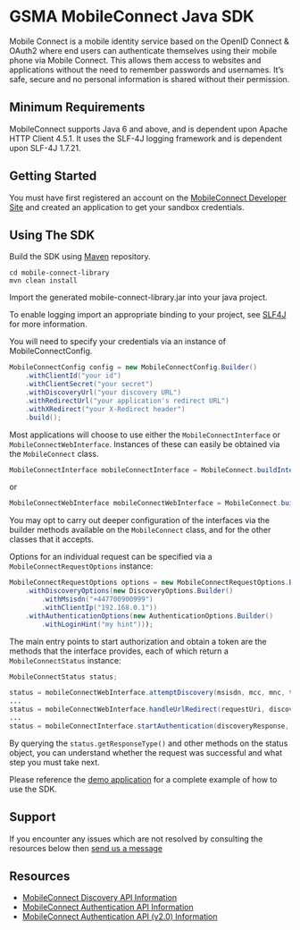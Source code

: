 GSMA MobileConnect Java SDK
==============================================================================================================

Mobile Connect is a mobile identity service based on the OpenID Connect & OAuth2 where end users can authenticate themselves using their mobile phone via Mobile Connect. This allows them access to websites and applications without the need to remember passwords and usernames. It’s safe, secure and no personal information is shared without their permission.

## Minimum Requirements

MobileConnect supports Java 6 and above, and is dependent upon Apache HTTP Client 4.5.1.  It uses the SLF-4J logging framework and is dependent upon SLF-4J 1.7.21.

## Getting Started

You must have first registered an account on the [MobileConnect Developer Site](https://developer.mobileconnect.io) and created an application to get your sandbox credentials.

## Using The SDK

Build the SDK using [Maven](https://maven.apache.org/) repository.

```posh
cd mobile-connect-library
mvn clean install
```

Import the generated mobile-connect-library.jar into your java project.

To enable logging import an appropriate binding to your project, see [SLF4J](http://www.slf4j.org/) for more information.

You will need to specify your credentials via an instance of MobileConnectConfig.

```java
MobileConnectConfig config = new MobileConnectConfig.Builder()
    .withClientId("your id")
    .withClientSecret("your secret")
    .withDiscoveryUrl("your discovery URL")
    .withRedirectUrl("your application's redirect URL")
    .withXRedirect("your X-Redirect header")
    .build();
```

Most applications will choose to use either the `MobileConnectInterface` or `MobileConnectWebInterface`.  Instances of these can easily be obtained via the `MobileConnect` class.

```java
MobileConnectInterface mobileConnectInterface = MobileConnect.buildInterface(config);
```

or

```java
MobileConnectWebInterface mobileConnectWebInterface = MobileConnect.buildWebInterface(config);
```

You may opt to carry out deeper configuration of the interfaces via the builder methods available on the `MobileConnect` class, and for the other classes that it accepts.

Options for an individual request can be specified via a `MobileConnectRequestOptions` instance:

```java
MobileConnectRequestOptions options = new MobileConnectRequestOptions.Builder()
    .withDiscoveryOptions(new DiscoveryOptions.Builder()
        .withMsisdn("+447700900999")
        .withClientIp("192.168.0.1"))
    .withAuthenticationOptions(new AuthenticationOptions.Builder()
        .withLoginHint("my hint")));
```

The main entry points to start authorization and obtain a token are the methods that the interface provides, each of which return a `MobileConnectStatus` instance:

```java
MobileConnectStatus status;

status = mobileConnectWebInterface.attemptDiscovery(msisdn, mcc, mnc, true, options);
...
status = mobileConnectWebInterface.handleUrlRedirect(requestUri, discoveryResponse, expectedState, expectedNonce);
...
status = mobileConnectInterface.startAuthentication(discoveryResponse, subscriberId, null, null, options);
```

By querying the `status.getResponseType()` and other methods on the status object, you can understand whether the request was successful and what step you must take next. 

Please reference the [demo application](../mobile-connect-demo/) for a complete example of how to use the SDK.

## Support

If you encounter any issues which are not resolved by consulting the resources below then [send us a message](https://developer.mobileconnect.io/content/contact-us)

## Resources

- [MobileConnect Discovery API Information](https://developer.mobileconnect.io/discovery-api)
- [MobileConnect Authentication API Information](https://developer.mobileconnect.io/mobile-connect-api)
- [MobileConnect Authentication API (v2.0) Information](https://developer.mobileconnect.io/mobile-connect-profile-v2-0)
